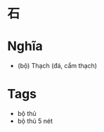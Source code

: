 # 石

# Nghĩa
* (bộ) Thạch (đá, cẩm thạch)

# Tags
* bộ thủ
*  bộ thủ 5 nét

<script>window.HANZI_FIELD='石';</script>
